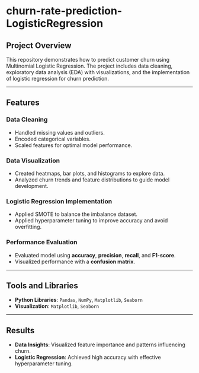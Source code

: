 # churn-rate-prediction-LogisticRegression
## Project Overview

This repository demonstrates how to predict customer churn using Multinomial Logistic Regression. The project includes data cleaning, exploratory data analysis (EDA) with visualizations, and the implementation of logistic regression for churn prediction.

---

## Features

### Data Cleaning
- Handled missing values and outliers.
- Encoded categorical variables.
- Scaled features for optimal model performance.

### Data Visualization
- Created heatmaps, bar plots, and histograms to explore data.
- Analyzed churn trends and feature distributions to guide model development.

### Logistic Regression Implementation
- Applied SMOTE to balance the imbalance dataset.
- Applied hyperparameter tuning to improve accuracy and avoid overfitting.

### Performance Evaluation
- Evaluated model using **accuracy**, **precision**, **recall**, and **F1-score**.
- Visualized performance with a **confusion matrix**.

---

## Tools and Libraries

- **Python Libraries**: `Pandas`, `NumPy`, `Matplotlib`, `Seaborn`
- **Visualization**: `Matplotlib`, `Seaborn`

---

## Results
- **Data Insights**: Visualized feature importance and patterns influencing churn.
- **Logistic Regression**: Achieved high accuracy with effective hyperparameter tuning.




 
